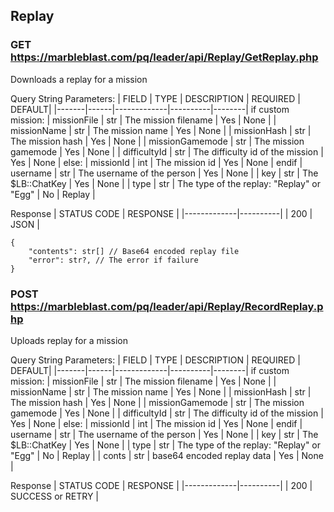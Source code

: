 ## Replay

### GET https://marbleblast.com/pq/leader/api/Replay/GetReplay.php

Downloads a replay for a mission

Query String Parameters:
| FIELD | TYPE | DESCRIPTION | REQUIRED | DEFAULT|
|-------|------|-------------|----------|--------|
if custom mission:
| missionFile | str | The mission filename | Yes | None |
| missionName | str | The mission name | Yes | None |
| missionHash | str | The mission hash | Yes | None |
| missionGamemode | str | The mission gamemode | Yes | None |
| difficultyId | str | The difficulty id of the mission | Yes | None |
else:
| missionId | int | The mission id | Yes | None |
endif
| username | str | The username of the person | Yes | None |
| key | str | The $LB::ChatKey | Yes | None |
| type | str | The type of the replay: "Replay" or "Egg" | No | Replay |

Response
| STATUS CODE | RESPONSE |
|-------------|----------|
| 200 | JSON |

```
{
    "contents": str[] // Base64 encoded replay file 
    "error": str?, // The error if failure
}
```

### POST https://marbleblast.com/pq/leader/api/Replay/RecordReplay.php

Uploads replay for a mission

Query String Parameters:
| FIELD | TYPE | DESCRIPTION | REQUIRED | DEFAULT|
|-------|------|-------------|----------|--------|
if custom mission:
| missionFile | str | The mission filename | Yes | None |
| missionName | str | The mission name | Yes | None |
| missionHash | str | The mission hash | Yes | None |
| missionGamemode | str | The mission gamemode | Yes | None |
| difficultyId | str | The difficulty id of the mission | Yes | None |
else:
| missionId | int | The mission id | Yes | None |
endif
| username | str | The username of the person | Yes | None |
| key | str | The $LB::ChatKey | Yes | None |
| type | str | The type of the replay: "Replay" or "Egg" | No | Replay |
| conts | str | base64 encoded replay data | Yes | None |

Response
| STATUS CODE | RESPONSE |
|-------------|----------|
| 200 | SUCCESS or RETRY |
